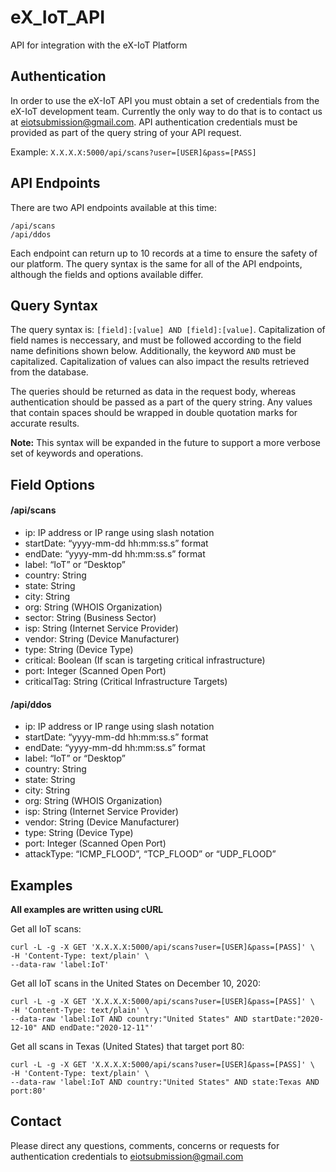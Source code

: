 # eX_IoT_API
API for integration with the eX-IoT Platform

## Authentication
In order to use the eX-IoT API you must obtain a set of credentials from the eX-IoT development team. Currently the only way to do that is to contact us at <eiotsubmission@gmail.com>. API authentication credentials must be provided as part of the query string of your API request.

Example: ```X.X.X.X:5000/api/scans?user=[USER]&pass=[PASS]```

## API Endpoints
There are two API endpoints available at this time:
```
/api/scans
/api/ddos
```

Each endpoint can return up to 10 records at a time to ensure the safety of our platform. The query syntax is the same for all of the API endpoints, although the fields and options available differ.

## Query Syntax
The query syntax is: ```[field]:[value] AND [field]:[value]```. Capitalization of field names is neccessary, and must be followed according to the field name definitions shown below. Additionally, the keyword ```AND``` must be capitalized. Capitalization of values can also impact the results retrieved from the database.

The queries should be returned as data in the request body, whereas authentication should be passed as a part of the query string. Any values that contain spaces should be wrapped in double quotation marks for accurate results. 

__Note:__ This syntax will be expanded in the future to support a more verbose set of keywords and operations.

## Field Options
#### /api/scans
- ip: IP address or IP range using slash notation
- startDate: “yyyy-mm-dd hh:mm:ss.s” format
- endDate: “yyyy-mm-dd hh:mm:ss.s” format
- label: “IoT” or “Desktop”
- country: String
- state: String
- city: String
- org: String (WHOIS Organization)
- sector: String (Business Sector)
- isp: String (Internet Service Provider)
- vendor: String (Device Manufacturer)
- type: String (Device Type)
- critical: Boolean (If scan is targeting critical infrastructure)
- port: Integer (Scanned Open Port)
- criticalTag: String (Critical Infrastructure Targets)

#### /api/ddos
- ip: IP address or IP range using slash notation
- startDate: “yyyy-mm-dd hh:mm:ss.s” format
- endDate: “yyyy-mm-dd hh:mm:ss.s” format
- label: “IoT” or “Desktop”
- country: String
- state: String
- city: String
- org: String (WHOIS Organization)
- isp: String (Internet Service Provider)
- vendor: String (Device Manufacturer)
- type: String (Device Type)
- port: Integer (Scanned Open Port)
- attackType: “ICMP_FLOOD”, “TCP_FLOOD” or “UDP_FLOOD”

## Examples
__All examples are written using cURL__

Get all IoT scans:
```
curl -L -g -X GET 'X.X.X.X:5000/api/scans?user=[USER]&pass=[PASS]' \
-H 'Content-Type: text/plain' \
--data-raw 'label:IoT'
```

Get all IoT scans in the United States on December 10, 2020:
```
curl -L -g -X GET 'X.X.X.X:5000/api/scans?user=[USER]&pass=[PASS]' \
-H 'Content-Type: text/plain' \
--data-raw 'label:IoT AND country:"United States" AND startDate:"2020-12-10" AND endDate:"2020-12-11"'
```

Get all scans in Texas (United States) that target port 80:
```
curl -L -g -X GET 'X.X.X.X:5000/api/scans?user=[USER]&pass=[PASS]' \
-H 'Content-Type: text/plain' \
--data-raw 'label:IoT AND country:"United States" AND state:Texas AND port:80'
```

## Contact
Please direct any questions, comments, concerns or requests for authentication credentials to <eiotsubmission@gmail.com>
